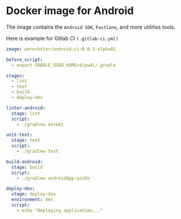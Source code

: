 # Docker image for Android

The image contains the `Android SDK`, `Fastlane`, and more utilities tools.

Here is example for Gitlab CI `(.gitlab-ci.yml)`
```yaml
image: werockstar/android-ci:0.0.1-alpha01

before_script:
  - export GRADLE_USER_HOME=$(pwd)/.gradle

stages:      
  - lint
  - test
  - build
  - deploy-dev

linter-android:   
  stage: lint
  script:
    - ./gradlew detekt

unit-test:   
  stage: test    
  script:
    - ./gradlew test

build-android:
  stage: build
  script:
    - ./gradlew androidApp:assDe

deploy-dev:    
  stage: deploy-dev
  environment: dev
  script:
    - echo "Deploying application..."
```
